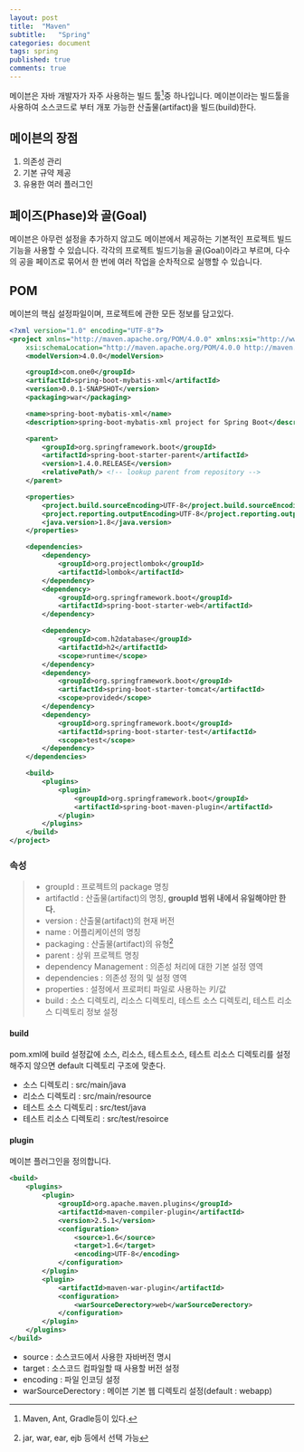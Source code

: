 ```yaml
---
layout: post
title:  "Maven"
subtitle:   "Spring"
categories: document
tags: spring
published: true
comments: true
---
```


메이븐은 자바 개발자가 자주 사용하는 빌드 툴[^1]중 하나입니다. 메이븐이라는 빌드툴을 사용하여 소스코드로 부터 개포 가능한 산출물(artifact)을 빌드(build)한다.



## 메이븐의 장점

1. 의존성 관리
2. 기본 규약 제공
3. 유용한 여러 플러그인

## 페이즈(Phase)와 골(Goal)

메이븐은 아무런 설정을 추가하지 않고도 메이븐에서 제공하는 기본적인 프로젝트 빌드기능을 사용할 수 있습니다. 각각의 프로젝트 빌드기능을 골(Goal)이라고 부르며, 다수의 공을 페이즈로 묶어서 한 번에 여러 작업을 순차적으로 실행할 수 있습니다.

## POM

메이븐의 핵심 설정파일이며, 프로젝트에 관한 모든 정보를 담고있다.

```xml
<?xml version="1.0" encoding="UTF-8"?>
<project xmlns="http://maven.apache.org/POM/4.0.0" xmlns:xsi="http://www.w3.org/2001/XMLSchema-instance"
	xsi:schemaLocation="http://maven.apache.org/POM/4.0.0 http://maven.apache.org/xsd/maven-4.0.0.xsd">
	<modelVersion>4.0.0</modelVersion>

	<groupId>com.one0</groupId>
	<artifactId>spring-boot-mybatis-xml</artifactId>
	<version>0.0.1-SNAPSHOT</version>
	<packaging>war</packaging>

	<name>spring-boot-mybatis-xml</name>
	<description>spring-boot-mybatis-xml project for Spring Boot</description>

	<parent>
		<groupId>org.springframework.boot</groupId>
		<artifactId>spring-boot-starter-parent</artifactId>
		<version>1.4.0.RELEASE</version>
		<relativePath/> <!-- lookup parent from repository -->
	</parent>

	<properties>
		<project.build.sourceEncoding>UTF-8</project.build.sourceEncoding>
		<project.reporting.outputEncoding>UTF-8</project.reporting.outputEncoding>
		<java.version>1.8</java.version>
	</properties>

	<dependencies>
		<dependency>
			<groupId>org.projectlombok</groupId>
			<artifactId>lombok</artifactId>
		</dependency>
		<dependency>
			<groupId>org.springframework.boot</groupId>
			<artifactId>spring-boot-starter-web</artifactId>
		</dependency>

		<dependency>
			<groupId>com.h2database</groupId>
			<artifactId>h2</artifactId>
			<scope>runtime</scope>
		</dependency>
		<dependency>
			<groupId>org.springframework.boot</groupId>
			<artifactId>spring-boot-starter-tomcat</artifactId>
			<scope>provided</scope>
		</dependency>
		<dependency>
			<groupId>org.springframework.boot</groupId>
			<artifactId>spring-boot-starter-test</artifactId>
			<scope>test</scope>
		</dependency>
	</dependencies>

	<build>
		<plugins>
			<plugin>
				<groupId>org.springframework.boot</groupId>
				<artifactId>spring-boot-maven-plugin</artifactId>
			</plugin>
		</plugins>
	</build>
</project>

```



### 속성

> - groupId : 프로젝트의 package 명칭
> - artifactId : 산출물(artifact)의 명칭, **groupId 범위 내에서 유일해야만 한다.**
> - version : 산출물(artifact)의 현재 버전
> - name : 어플리케이션의 명칭
> - packaging : 산출물(artifact)의 유형[^2]
> - parent : 상위 프로젝트 명칭
> - dependency Management : 의존성 처리에 대한 기본 설정 영역
> - dependencies : 의존성 정의 및 설정 영역
> - properties : 설정에서 프로퍼티 파일로 사용하는 키/값
> - build : 소스 디렉토리, 리소스 디렉토리, 테스트 소스 디렉토리, 테스트 리소스 디렉토리 정보 설정

#### build

pom.xml에 build 설정값에 소스, 리소스, 테스트소스, 테스트 리소스 디렉토리를 설정해주지 않으면 default 디렉토리 구조에 맞춘다.

- 소스 디렉토리 : src/main/java
- 리소스 디렉토리 : src/main/resource
- 테스트 소스 디렉토리 : src/test/java
- 테스트 리소스 디렉토리 : src/test/resoirce

#### plugin

메이븐 플러그인을 정의합니다.

```xml
<build>
    <plugins>
        <plugin>
            <groupId>org.apache.maven.plugins</groupId>
            <artifactId>maven-compiler-plugin</artifactId>
            <version>2.5.1</version>
            <configuration>
                <source>1.6</source>
                <target>1.6</target>
                <encoding>UTF-8</encoding>
            </configuration>
        </plugin>
        <plugin>
            <artifactId>maven-war-plugin</artifactId>
            <configuration>
                <warSourceDerectory>web</warSourceDerectory>
            </configuration>
        </plugin>
    </plugins>
</build>
```

- source : 소스코드에서 사용한 자바버전 명시
- target : 소스코드 컴파일할 때 사용할 버전 설정
- encoding : 파일 인코딩 설정
- warSourceDerectory : 메이븐 기본 웹 디렉토리 설정(default : webapp)

[^1]: Maven, Ant, Gradle등이 있다.
[^2]: jar, war, ear, ejb 등에서 선택 가능







